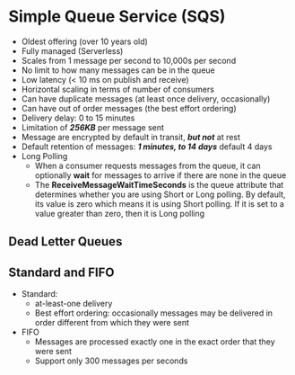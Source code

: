 # Simple Queue Service (SQS)

- Oldest offering (over 10 years old)
- Fully managed (Serverless)
- Scales from 1 message per second to 10,000s per second
- No limit to how many messages can be in the queue
- Low latency (< 10 ms on publish and receive)
- Horizontal scaling in terms of number of consumers
- Can have duplicate messages (at least once delivery, occasionally)
- Can have out of order messages (the best effort ordering)
- Delivery delay: 0 to 15 minutes
- Limitation of **_256KB_** per message sent
- Message are encrypted by default in transit, **_but not_** at rest
- Default retention of messages: _**1 minutes, to 14 days**_ default 4 days
- Long Polling
  - When a consumer requests messages from the queue, it can optionally **wait** for messages to arrive if there are none in the queue
  - The **ReceiveMessageWaitTimeSeconds** is the queue attribute that determines whether you are using Short or Long polling.
  By default, its value is zero which means it is using Short polling. If it is set to a value greater than zero, then it is Long polling

## Dead Letter Queues

## Standard and FIFO

- Standard: 
  - at-least-one delivery
  - Best effort ordering: occasionally messages may be delivered in order different from which they were sent
- FIFO 
  - Messages are processed exactly one in the exact order that they were sent
  - Support only 300 messages per seconds